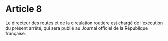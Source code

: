 # Article 8

Le directeur des routes et de la circulation routière est chargé de l'exécution du présent arrêté, qui sera publié au Journal officiel de la République française.
